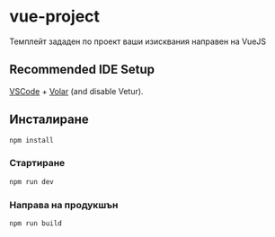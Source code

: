 # vue-project

Темплейт зададен по проект ваши изисквания направен на VueJS

## Recommended IDE Setup

[VSCode](https://code.visualstudio.com/) + [Volar](https://marketplace.visualstudio.com/items?itemName=Vue.volar) (and disable Vetur).



## Инсталиране

```sh
npm install
```

### Стартиране

```sh
npm run dev
```

### Направа на продукшън

```sh
npm run build
```


